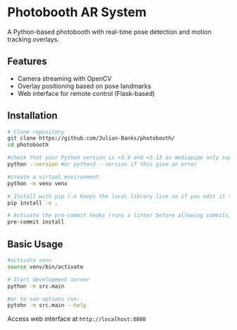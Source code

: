 # Photobooth AR System
A Python-based photobooth with real-time pose detection and motion tracking overlays.

## Features
- Camera streaming with OpenCV
- Overlay positioning based on pose landmarks
- Web interface for remote control (Flask-based)

## Installation
```bash
# Clone repository
git clone https://github.com/Julian-Banks/photobooth/
cd photobooth

#check that your Python version is >3.9 and <3.13 as mediapipe only supports this range
python --version #or python3 --version if this give an error

#create a virtual environment
python -m venv venv

# Install with pip (-e keeps the local library live so if you edit it the venv will update the import)
pip install -e .

# Activate the pre-commit hooks (runs a linter before allowing commits)
pre-commit install
```


## Basic Usage

```bash
#activate venv
source venv/bin/activate

# Start development server
python -m src.main

#or to see options run:
pytohn -m src.main --help
```


Access web interface at `http://localhost:8080`
